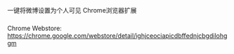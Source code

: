 一键将微博设置为个人可见 Chrome浏览器扩展

###
Chrome Webstore: https://chrome.google.com/webstore/detail/ighjceociapicdbffednjcbgdilohggm
